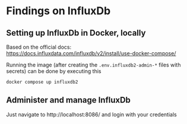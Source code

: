 # Findings on InfluxDb

## Setting up InfluxDb in Docker, locally

Based on the official docs: https://docs.influxdata.com/influxdb/v2/install/use-docker-compose/

Running the image (after creating the `.env.influxdb2-admin-*` files with secrets) can be done by executing this

```
docker compose up influxdb2
```

## Administer and manage InfluxDb

Just navigate to http://localhost:8086/ and login with your credentials
